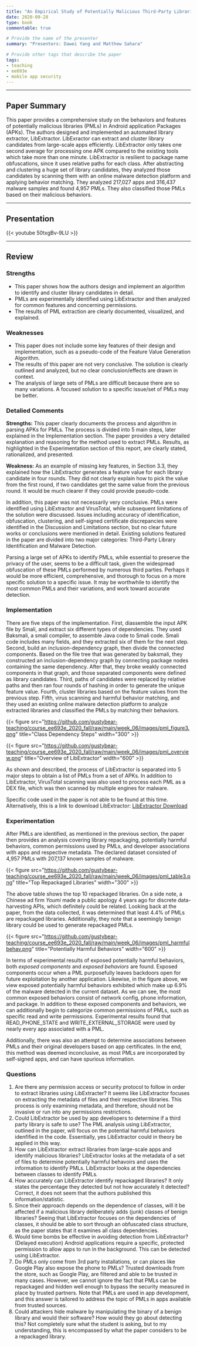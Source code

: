 ```yaml
---
title: "An Empirical Study of Potentially Malicious Third-Party Libraries in Android Apps by Z. Zhang, W. Diao. C. Hu, S. Guo, C. Zuo, and L. Li"
date: 2020-09-28
type: book
commentable: true

# Provide the name of the presenter
summary: "Presenters: Dawei Yang and Matthew Sahara"

# Provide other tags that describe the paper
tags:
- teaching
- ee693e
- mobile app security
---
```


***
## Paper Summary
This paper provides a comprehensive study on the behaviors and features of potentially malicious libraries (PMLs) in Android application Packages (APKs). The authors designed and implemented an automated library extractor, LibExtractor. LibExractor can extract and cluster library candidates from large-scale apps efficiently. LibExtractor only takes one second average for processing one APK compared to the existing tools which take more than one minute. LibExtractor is resilient to package name obfuscations, since it uses relative paths for each class. After abstracting and clustering a huge set of library candidates, they analyzed those candidates by scanning them with an online malware detection platform and applying behavior matching. They analyzed 217,027 apps and 316,437 malware samples and found 4,957 PMLs. They also classified those PMLs based on their malicious behaviors.
***

## Presentation
{{< youtube 50txgBv-9LU >}}
***

## Review
### Strengths
- This paper shows how the authors design and implement an algorithm to identify and cluster library candidates in detail.
- PMLs are experimentally identified using LibExtractor and then analyzed for common features and concerning permissions.
- The results of PML extraction are clearly documented, visualized, and explained.

### Weaknesses
- This paper does not include some key features of their design and implementation, such as a pseudo-code of the Feature Value Generation Algorithm.
- The results of this paper are not very conclusive. The solution is clearly outlined and analyzed, but no clear conclusion/effects are drawn in context.
- The analysis of large sets of PMLs are difficult because there are so many variations. A focused solution to a specific issue/set of PMLs may be better.

### Detalied Comments
**Strengths:** This paper clearly documents the process and algorithm in parsing APKs for PMLs. The process is divided into 5 main steps, later explained in the Implementation section. The paper provides a very detailed explanation and reasoning for the method used to extract PMLs. Results, as highlighted in the Experimentation section of this report, are clearly stated, rationalized, and presented.

**Weakness:** As an example of missing key features, in Section 3.3, they explained how the LibExtractor generates a feature value for each library candidate in four rounds. They did not clearly explain how to pick the value from the first round, if two candidates get the same value from the previous round. It would be much clearer if they could provide pseudo-code.

In addition, this paper was not necessarily very conclusive. PMLs were identified using LibExtractor and VirusTotal, while subsequent limitations of the solution were discussed. Issues including accuracy of identification, obfuscation, clustering, and self-signed certificate discrepancies were identified in the Discussion and Limitations section, but no clear future works or conclusions were mentioned in detail. Existing solutions featured in the paper are divided into two major categories: Third-Party Library Identification and Malware Detection.

Parsing a large set of APKs to identify PMLs, while essential to preserve the privacy of the user, seems to be a difficult task, given the widespread obfuscation of these PMLs performed by numerous third parties. Perhaps it would be more efficient, comprehensive, and thorough to focus on a more specific solution to a specific issue. It may be worthwhile to identify the most common PMLs and their variations, and work toward accurate detection.

### Implementation
There are five steps of the implementation. First, diassemble the input APK file by Smali, and extract six different types of dependencies. They used Baksmali, a smali compiler, to assemble Java code to Smali code. Smali code includes many fields, and they extracted six of them for the next step. Second, build an inclusion-dependency graph, then divide the connected components. Based on the file tree that was generated by baksmali, they constructed an inclusion-dependency graph by connecting package nodes containing the same dependency. After that, they broke weakly connected components in that graph, and those separated components were defined as library candidates. Third, paths of candidates were replaced by relative paths and then ran four rounds of hashing in order to generate the unique feature value. Fourth, cluster libraries based on the feature values from the previous step. Fifth, virus scanning and harmful behavior matching, and they used an existing online malware detection platform to analyze extracted libraries and classified the PMLs by matching their behaviors.

{{< figure src="https://github.com/gustybear-teaching/course_ee693e_2020_fall/raw/main/week_06/images/pml_figure3.png" title="Class Dependency Steps" width="300" >}}

{{< figure src="https://github.com/gustybear-teaching/course_ee693e_2020_fall/raw/main/week_06/images/pml_overview.png" title="Overview of LibExtractor" width="600" >}}

As shown and described, the process of LibExtractor is separated into 5 major steps to obtain a list of PMLs from a set of APKs. In addition to LibExtractor, VirusTotal scanning was also used to process each PML as a DEX file, which was then scanned by multiple engines for malware.

Specific code used in the paper is not able to be found at this time. Alternatively, this is a link to download LibExtractor: [LibExtractor Download](https://www.gnu.org/software/libextractor/)

### Experimentation
After PMLs are identified, as mentioned in the previous section, the paper then provides an analysis covering library repackaging, potentially harmful behaviors, common permissions used by PMLs, and developer associations with apps and respective metadata. The declared dataset consisted of 4,957 PMLs with 207,137 known samples of malware.

{{< figure src="https://github.com/gustybear-teaching/course_ee693e_2020_fall/raw/main/week_06/images/pml_table3.png" title="Top Repackaged Libraries" width="300" >}}

The above table shows the top 10 repackaged libraries. On a side note, a Chinese ad firm *Youmi* made a public apology 4 years ago for discrete data-harvesting APIs, which definitely could be related. Looking back at the paper, from the data collected, it was determined that least 4.4% of PMLs are repackaged libraries. Additionally, they note that a seemingly benign library could be used to generate repackaged PMLs.

{{< figure src="https://github.com/gustybear-teaching/course_ee693e_2020_fall/raw/main/week_06/images/pml_harmfulbehav.png" title="Potentially Harmful Behaviors" width="600" >}}

In terms of experimental results of exposed potentially harmful behaviors, both *exposed components* and *exposed behaviors* are found. Exposed components occur when a PML purposefully leaves backdoors open for future exploitation by another application. Likewise, in the figure above, we view exposed potentially harmful behaviors exhibited which make up 6.9% of the malware detected in the current dataset. As we can see, the most common exposed behaviors consist of network config, phone information, and package. In addition to these exposed components and behaviors, we can additionally begin to categorize common permissions of PMLs, such as specific read and write permissions. Experimental results found that READ_PHONE_STATE and WRITE_EXTERNAL_STORAGE were used by nearly every app associated with a PML.

Additionally, there was also an attempt to determine associations between PMLs and their original developers based on app certificates. In the end, this method was deemed inconclusive, as most PMLs are incorporated by self-signed apps, and can have spurious information.

### Questions
1. Are there any permission access or security protocol to follow in order to extract libraries using LibExtracter?
It seems like LibExtractor focuses on extracting the metadata of files and their respective libraries. This process is only examining metadata, and therefore, should not be invasive or run into any permissions restrictions.
2. Could LibExtractor be used by app developers to determine if a third party library is safe to use?
The PML analysis using LibExtractor, outlined in the paper, will focus on the potential harmful behaviors idenfified in the code. Essentially, yes LibExtractor could in theory be applied in this way.
3. How can LibExtractor extract libraries from large-scale apps and identify malicious libraries?
LibExtractor looks at the metadata of a set of files to determine potentially harmful behavoirs and uses the information to identify PMLs. LibExtractor looks at the dependencies between classes to identify PMLs.
4. How accurately can LibExtractor identify repackaged libraries? It only states the percentage they detected but not how accurately it detected?
Correct, it does not seem that the authors published this information/statistic.
5. Since their approach depends on the dependence of classes, will it be affected if a malicious library deliberately adds (junk) classes of benign libraries?
Seeing that LibExtractor focuses on the dependencies of classes, it should be able to sort through an obfuscated class structure, as the paper states that it examines all class dependencies.
6. Would time bombs be effective in avoiding detection from LibExtractor? (Delayed execution)
Android applications require a specific, protected permission to allow apps to run in the background. This can be detected using LibExtractor.
7. Do PMLs only come from 3rd party installations, or can places like Google Play also expose the phone to PMLs?
Trusted downloads from the store, such as Google Play, are filtered and able to be trusted in many cases. However, we cannot ignore the fact that PMLs can be repackaged and hidden well enough to bypass the security measured in place by trusted partners. Note that PMLs are used in app development, and this answer is tailored to address the topic of PMLs in apps available from trusted sources.
8. Could attackers hide malware by manipulating the binary of a benign library and would their software? How would they go about detecting this?
Not completely sure what the student is asking, but to my understanding, this is encompassed by what the paper considers to be a repackaged library.
